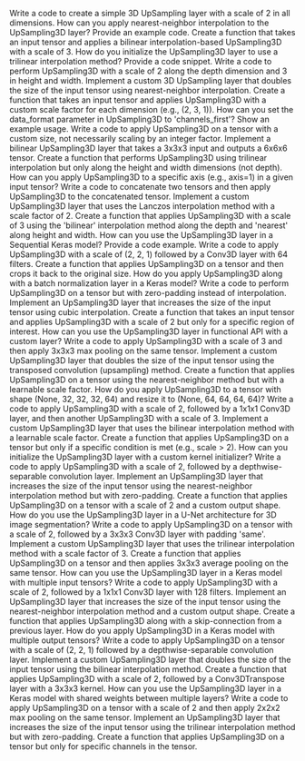 Write a code to create a simple 3D UpSampling layer with a scale of 2 in all dimensions.
How can you apply nearest-neighbor interpolation to the UpSampling3D layer? Provide an example code.
Create a function that takes an input tensor and applies a bilinear interpolation-based UpSampling3D with a scale of 3.
How do you initialize the UpSampling3D layer to use a trilinear interpolation method? Provide a code snippet.
Write a code to perform UpSampling3D with a scale of 2 along the depth dimension and 3 in height and width.
Implement a custom 3D UpSampling layer that doubles the size of the input tensor using nearest-neighbor interpolation.
Create a function that takes an input tensor and applies UpSampling3D with a custom scale factor for each dimension (e.g., (2, 3, 1)).
How can you set the data_format parameter in UpSampling3D to 'channels_first'? Show an example usage.
Write a code to apply UpSampling3D on a tensor with a custom size, not necessarily scaling by an integer factor.
Implement a bilinear UpSampling3D layer that takes a 3x3x3 input and outputs a 6x6x6 tensor.
Create a function that performs UpSampling3D using trilinear interpolation but only along the height and width dimensions (not depth).
How can you apply UpSampling3D to a specific axis (e.g., axis=1) in a given input tensor?
Write a code to concatenate two tensors and then apply UpSampling3D to the concatenated tensor.
Implement a custom UpSampling3D layer that uses the Lanczos interpolation method with a scale factor of 2.
Create a function that applies UpSampling3D with a scale of 3 using the 'bilinear' interpolation method along the depth and 'nearest' along height and width.
How can you use the UpSampling3D layer in a Sequential Keras model? Provide a code example.
Write a code to apply UpSampling3D with a scale of (2, 2, 1) followed by a Conv3D layer with 64 filters.
Create a function that applies UpSampling3D on a tensor and then crops it back to the original size.
How do you apply UpSampling3D along with a batch normalization layer in a Keras model?
Write a code to perform UpSampling3D on a tensor but with zero-padding instead of interpolation.
Implement an UpSampling3D layer that increases the size of the input tensor using cubic interpolation.
Create a function that takes an input tensor and applies UpSampling3D with a scale of 2 but only for a specific region of interest.
How can you use the UpSampling3D layer in functional API with a custom layer?
Write a code to apply UpSampling3D with a scale of 3 and then apply 3x3x3 max pooling on the same tensor.
Implement a custom UpSampling3D layer that doubles the size of the input tensor using the transposed convolution (upsampling) method.
Create a function that applies UpSampling3D on a tensor using the nearest-neighbor method but with a learnable scale factor.
How do you apply UpSampling3D to a tensor with shape (None, 32, 32, 32, 64) and resize it to (None, 64, 64, 64, 64)?
Write a code to apply UpSampling3D with a scale of 2, followed by a 1x1x1 Conv3D layer, and then another UpSampling3D with a scale of 3.
Implement a custom UpSampling3D layer that uses the bilinear interpolation method with a learnable scale factor.
Create a function that applies UpSampling3D on a tensor but only if a specific condition is met (e.g., scale > 2).
How can you initialize the UpSampling3D layer with a custom kernel initializer?
Write a code to apply UpSampling3D with a scale of 2, followed by a depthwise-separable convolution layer.
Implement an UpSampling3D layer that increases the size of the input tensor using the nearest-neighbor interpolation method but with zero-padding.
Create a function that applies UpSampling3D on a tensor with a scale of 2 and a custom output shape.
How do you use the UpSampling3D layer in a U-Net architecture for 3D image segmentation?
Write a code to apply UpSampling3D on a tensor with a scale of 2, followed by a 3x3x3 Conv3D layer with padding 'same'.
Implement a custom UpSampling3D layer that uses the trilinear interpolation method with a scale factor of 3.
Create a function that applies UpSampling3D on a tensor and then applies 3x3x3 average pooling on the same tensor.
How can you use the UpSampling3D layer in a Keras model with multiple input tensors?
Write a code to apply UpSampling3D with a scale of 2, followed by a 1x1x1 Conv3D layer with 128 filters.
Implement an UpSampling3D layer that increases the size of the input tensor using the nearest-neighbor interpolation method and a custom output shape.
Create a function that applies UpSampling3D along with a skip-connection from a previous layer.
How do you apply UpSampling3D in a Keras model with multiple output tensors?
Write a code to apply UpSampling3D on a tensor with a scale of (2, 2, 1) followed by a depthwise-separable convolution layer.
Implement a custom UpSampling3D layer that doubles the size of the input tensor using the bilinear interpolation method.
Create a function that applies UpSampling3D with a scale of 2, followed by a Conv3DTranspose layer with a 3x3x3 kernel.
How can you use the UpSampling3D layer in a Keras model with shared weights between multiple layers?
Write a code to apply UpSampling3D on a tensor with a scale of 2 and then apply 2x2x2 max pooling on the same tensor.
Implement an UpSampling3D layer that increases the size of the input tensor using the trilinear interpolation method but with zero-padding.
Create a function that applies UpSampling3D on a tensor but only for specific channels in the tensor.